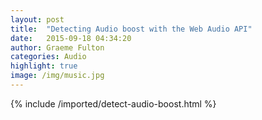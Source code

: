 ```yaml
---
layout: post
title:  "Detecting Audio boost with the Web Audio API"
date:   2015-09-18 04:34:20
author: Graeme Fulton
categories: Audio
highlight: true
image: /img/music.jpg
---
```

{% include /imported/detect-audio-boost.html %}
